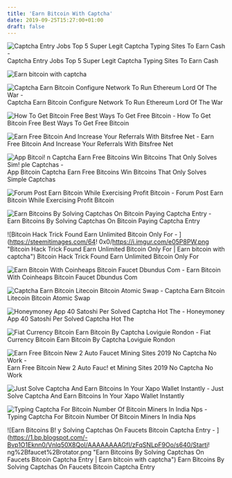 ```yaml
---
title: 'Earn Bitcoin With Captcha'
date: 2019-09-25T15:27:00+01:00
draft: false
---
```


![Captcha Entry Jobs Top 5 Super Legit Captcha Typing Sites To Earn Cash - ](https://i1.wp.com/livemoneyonline.com/wp-content/uploads/2018/02/get-paid.com-captcha-entry-jobs.png?resize=970%2C786&ssl=1 "Captcha Entry Jobs Top 5 Super Legit Captcha Typing Sites To Earn Cash | Earn bitcoin with captcha") Captcha Entry Jobs Top 5 Super Legit Captcha Typing Sites To Earn Cash

![Earn bitcoin with captcha](https://opytzarabotka.files.wordpress.com/2018/12/free-bitcoin-e1544241719482.png?w=1946 "Earn bitcoin with captcha") 

![Captcha Earn Bitcoin Configure Network To Run Ethereum Lord Of The War - ](https://4.bp.blogspot.com/-KSymJg2Ygo4/We6DOmd_fHI/AAAAAAAAPu4/6t5B5FBOTEQn9UWW4Wj5bt6rmzA0FtQPQCLcBGAs/s1600/20171024_075956.png "Captcha Earn Bitcoin Configure Network To Run Et!   hereum Lord Of The War | Earn bitcoin with captcha") Captcha Earn Bitcoin Configure Network To Run Ethereum Lord Of The War

![How To Get Bitcoin Free Best Ways To Get Free Bitcoin - ](https://www.deepwebsiteslinks.com/wp-content/uploads/2017/04/37.png "How To Get Bitcoin Free Best Ways To Get Free Bitcoin | Earn bitcoin with captcha") How To Get Bitcoin Free Best Ways To Get Free Bitcoin

![Earn Free Bitcoin And Increase Your Referrals With Bitsfree Net - ](https://sologuideonline.altervista.org/wp-content/uploads/2019/05/Register-960x591.jpg "Earn Free Bitcoin And Increase Your Referrals With Bitsfree Net | Earn bitcoin with captcha") Earn Free Bitcoin And Increase Your Referrals With Bitsfree Net

![App Bitcoi!   n Captcha Earn Free Bitcoins Win Bitcoins That Only Solves Sim!   ple Captchas - ](https://i.ytimg.com/vi/mN_A6KSSwnI/maxresdefault.jpg "App Bitcoin Captcha Earn Free Bitcoins Win Bitcoins That Only Solves Simple Captchas | Earn bitcoin with captcha") App Bitcoin Captcha Earn Free Bitcoins Win Bitcoins That Only Solves Simple Captchas

![Forum Post Earn Bitcoin While Exercising Profit Bitcoin - ](https://ip.loszona.com/px/276803 "Forum Post Earn Bitcoin While Exercising Profit Bitcoin | Earn bitcoin with captcha") Forum Post Earn Bitcoin While Exercising Profit Bitcoin

![Earn Bitcoins By Solving Captchas On Bitcoin Paying Captcha Entry - ](https://www.jobzal.com/wp-content/uploads/2017/08/Math-captcha-bitcoin.png "Earn Bitcoins By Solving Captchas On Bitcoin Paying Captcha Entry | Earn bitcoin with captcha") Earn Bitcoins By Solving Captchas On Bitcoin Paying Captcha Entry

![Bitcoin Hack Trick Found Earn Unlimited Bitcoin Only For - ](https://steemitimages.com/64!   0x0/https://i.imgur.com/e05P8PW.png "Bitcoin Hack Trick Found Earn Unlimited Bitcoin Only For | Earn bitcoin with captcha") Bitcoin Hack Trick Found Earn Unlimited Bitcoin Only For

![Earn Bitcoin With Coinheaps Bitcoin Faucet Dbundus Com - ](https://www.dbundus.com/wp-content/uploads/2018/10/coinheap.png "Earn Bitcoin With Coinheaps Bitcoin Faucet Dbundus Com | Earn bitcoin with captcha") Earn Bitcoin With Coinheaps Bitcoin Faucet Dbundus Com

![Captcha Earn Bitcoin Litecoin Bitcoin Atomic Swap - ](https://cdn-images-1.medium.com/max/1024/1*Aw6BExP6Qs6McI3bBrnx8w.png "Captcha Earn Bitcoin Litecoin Bitcoin Atomic Swap | Earn bitcoin with captcha") Captcha Earn Bitcoin Litecoin Bitcoin Atomic Swap

![Honeymoney App 40 Satoshi Per Solved Captcha Hot The - ](! "Honeymoney App 40 Satoshi Per Solved Captcha Hot The | Earn bitcoin with captcha") Honeymoney App 40 Satoshi Per Solved Captcha Hot The

![Fiat Currency Bitcoin Earn Bitcoin By Captcha Loviguie Rondon - ](https://2.bp.blogspot.com/-gxMF_1wlzgQ/WR7EQElzHiI/AAAAAAAAAGc/AaoWNvGjxQg9zGCadyedEQ2lTqVp9cGHQCLcB/s1600/Screenshot_20170519-152237-01.jpeg "Fiat Currency Bitcoin Earn Bitcoin By Captcha Loviguie Rondon | Earn bitcoin with captcha") Fiat Currency Bitcoin Earn Bitcoin By Captcha Loviguie Rondon

![Earn Free Bitcoin New 2 Auto Faucet Mining Sites 2019 No Captcha No Work - ](https://i.ytimg.com/vi/hLJQKDJ63XY/hqdefault.jpg "Earn Free Bitcoin New 2 Auto Faucet Mining Sites 2019 No Captcha No Work | Earn bitcoin with captcha") Earn Free Bitcoin New 2 Auto Fauc! et Mining Sites 2019 No Captcha No Work

![Just Solve Captcha And Earn Bitcoins In Your Xapo Wallet Instantly - ](https://steemitimages.com/DQmXiDvZ6kG9vjzEXkBEgR4nd7dRxfS6HN44Wt4LFcJhwAD/FB_IMG_1501880687263.jpg "Just Solve Captcha And Earn Bitcoins In Your Xapo Wallet Instantly | Earn bitcoin with captcha") Just Solve Captcha And Earn Bitcoins In Your Xapo Wallet Instantly

![Typing Captcha For Bitcoin Number Of Bitcoin Miners In India Nps - ](http://1.bp.blogspot.com/-Bvp1O1Eknn0/Vnlq50X8QoI/AAAAAAAAGfI/zFqSNLpF9Oo/s1600/Starting+faucet+rotator.png "Typing Captcha For Bitcoin Number Of Bitcoin Miners In India Nps | Earn bitcoin with captcha") Typing Captcha For Bitcoin Number Of Bitcoin Miners In India Nps

![Earn Bitcoins B!   y Solving Captchas On Faucets Bitcoin Captcha Entry - ](https://1.bp.blogspot.com/-Bvp1O1Eknn0/Vnlq50X8QoI/AAAAAAAAGfI/zFqSNLpF9Oo/s640/Starti!   ng%2Bfaucet%2Brotator.png "Earn Bitcoins By Solving Captchas On Faucets Bitcoin Captcha Entry | Earn bitcoin with captcha") Earn Bitcoins By Solving Captchas On Faucets Bitcoin Captcha Entry